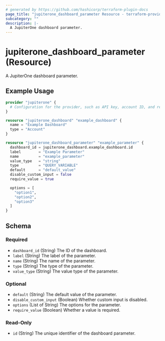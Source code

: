 ```yaml
---
# generated by https://github.com/hashicorp/terraform-plugin-docs
page_title: "jupiterone_dashboard_parameter Resource - terraform-provider-jupiterone"
subcategory: ""
description: |-
  A JupiterOne dashboard parameter.
---
```


# jupiterone_dashboard_parameter (Resource)

A JupiterOne dashboard parameter.

## Example Usage

```terraform
provider "jupiterone" {
  # Configuration for the provider, such as API key, account ID, and region, can be set here or via environment variables.
}

resource "jupiterone_dashboard" "example_dashboard" {
  name = "Example Dashboard"
  type = "Account"
}

resource "jupiterone_dashboard_parameter" "example_parameter" {
  dashboard_id = jupiterone_dashboard.example_dashboard.id
  label        = "Example Parameter"
  name         = "example_parameter"
  value_type   = "string"
  type         = "QUERY_VARIABLE"
  default      = "default_value"
  disable_custom_input = false
  require_value = true

  options = [
    "option1",
    "option2",
    "option3"
  ]
}
```

<!-- schema generated by tfplugindocs -->
## Schema

### Required

- `dashboard_id` (String) The ID of the dashboard.
- `label` (String) The label of the parameter.
- `name` (String) The name of the parameter.
- `type` (String) The type of the parameter.
- `value_type` (String) The value type of the parameter.

### Optional

- `default` (String) The default value of the parameter.
- `disable_custom_input` (Boolean) Whether custom input is disabled.
- `options` (List of String) The options for the parameter.
- `require_value` (Boolean) Whether a value is required.

### Read-Only

- `id` (String) The unique identifier of the dashboard parameter.


